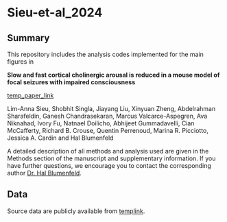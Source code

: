 # Sieu-et-al_2024

## Summary 
This repository includes the analysis codes implemented for the main figures in 

**Slow and fast cortical cholinergic arousal is reduced in a mouse model of focal seizures with impaired consciousness**

[temp_paper_link](/temp_paper_link)

Lim-Anna Sieu, Shobhit Singla, Jiayang Liu, Xinyuan Zheng, Abdelrahman Sharafeldin, Ganesh Chandrasekaran, Marcus Valcarce-Aspegren, Ava Niknahad, Ivory Fu, Natnael Doilicho, Abhijeet Gummadavelli, Cian McCafferty, Richard B. Crouse, Quentin Perrenoud, Marina R. Picciotto, Jessica A. Cardin and Hal Blumenfeld 

A detailed description of all methods and analysis used are given in the Methods section of the manuscript and supplementary information. If you have further questions, we encourage you to contact the corresponding author [Dr. Hal Blumenfeld](hal.blumenfeld@yale.edu).


## Data
Source data are publicly available from [templink](/temp).
